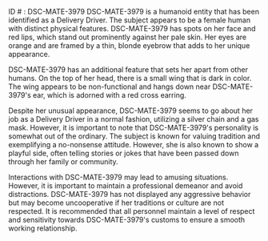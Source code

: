 ID # : DSC-MATE-3979
DSC-MATE-3979 is a humanoid entity that has been identified as a Delivery Driver. The subject appears to be a female human with distinct physical features. DSC-MATE-3979 has spots on her face and red lips, which stand out prominently against her pale skin. Her eyes are orange and are framed by a thin, blonde eyebrow that adds to her unique appearance. 

DSC-MATE-3979 has an additional feature that sets her apart from other humans. On the top of her head, there is a small wing that is dark in color. The wing appears to be non-functional and hangs down near DSC-MATE-3979's ear, which is adorned with a red cross earring.

Despite her unusual appearance, DSC-MATE-3979 seems to go about her job as a Delivery Driver in a normal fashion, utilizing a silver chain and a gas mask. However, it is important to note that DSC-MATE-3979's personality is somewhat out of the ordinary. The subject is known for valuing tradition and exemplifying a no-nonsense attitude. However, she is also known to show a playful side, often telling stories or jokes that have been passed down through her family or community.

Interactions with DSC-MATE-3979 may lead to amusing situations. However, it is important to maintain a professional demeanor and avoid distractions. DSC-MATE-3979 has not displayed any aggressive behavior but may become uncooperative if her traditions or culture are not respected. It is recommended that all personnel maintain a level of respect and sensitivity towards DSC-MATE-3979's customs to ensure a smooth working relationship.